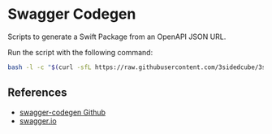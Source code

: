 # Swagger Codegen

Scripts to generate a Swift Package from an OpenAPI JSON URL.

Run the script with the following command:
```bash
bash -l -c "$(curl -sfL https://raw.githubusercontent.com/3sidedcube/3sc-ios/master/generate-with-prompt.sh)"
```

## References

* [swagger-codegen Github](https://github.com/swagger-api/swagger-codegen)
* [swagger.io](https://swagger.io/tools/swagger-codegen/)

